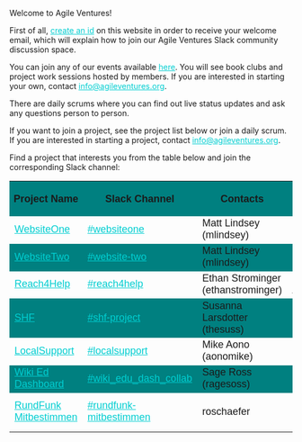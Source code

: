 Welcome to Agile Ventures!

First of all, [create an id](https://www.agileventures.org/users/sign_up) on this website in order to receive your welcome email, which will explain how to join our Agile Ventures Slack community discussion space.

You can join any of our events available [here](/events).  You will see book clubs and project work sessions hosted by members.  If you are interested in starting your own, contact <info@agileventures.org>.

There are daily scrums where you can find out live status updates and ask any questions
person to person.

If you want to join a project, see the project list below or join a daily scrum.  If you are interested in starting a project, contact <info@agileventures.org>.

Find a project that interests you from the table below and join the corresponding Slack channel:


<table class="tg" style="border-collapse: collapse;border-spacing:0; width: 100%;">
<style>
 tbody tr:nth-child(odd) {
   padding:10px 5px;
   background-color: #008080;
   border-image:none;
   overflow: hidden;
   font-family: Arial, sans-serif;
   font-size: 18px;
 }
 tbody tr:nth-child(even) {
   padding:10px 5px;
   border-image:none;
   overflow: hidden;
   font-family: Arial, sans-serif;
   font-size: 18px;
   }
 th {
   border-width:0px;
   border-style:solid;
   padding:10px 5px;
   overflow: hidden;
   font-family: Arial, sans-serif;
   font-size: 18px;
   }
 a {
   color: Darkturquoise;
 }
</style>
  <tbody>
  <tr>
	  <th><span style="font-weight: bold;">Project Name</span></th>
	  <th><span style="font-weight: bold;">Slack Channel</span></th>
	  <th><span style="font-weight: bold;">Contacts</span></th>
	  <th><span style="font-weight: bold;">Primary Technologies</span></th>
	</tr>
	<tr id="first-row">
	  <td><a href="http://agileventures.org/projects/websiteone">WebsiteOne</a></td>
	  <td><a href="https://agileventures.slack.com/messages/websiteone/">#websiteone</a></td>
	  <td>Matt Lindsey (mlindsey)</td>
	  <td>Ruby on Rails</td>
	</tr>
	<tr>
		<td><a href="http://www.agileventures.org/projects/av-websitetwo">WebsiteTwo</a></td>
		<td><a href="https://agileventures.slack.com/messages/website-two">#website-two</a></td>
		<td>Matt Lindsey (mlindsey)<br/></td>
		<td>React<br/>Ruby on Rails</td>
	  </tr>
	<tr>
		<td><a href="https://reach4help.org/#team">Reach4Help</a></td>
		<td><a href="https://agileventures.slack.com/messages/reach4help">#reach4help</a></td>
		<td>Ethan Strominger (ethanstrominger)</td>
		<td>React, Firebase, Algolia</td>
	</tr>
		<tr>
		<td><a href="http://agileventures.org/projects/localsupport">SHF</a></td>
		<td><a href="https://agileventures.slack.com/messages/shf-project">#shf-project</a></td>
		<td>Susanna Larsdotter (thesuss)</td>
		<td>Ruby on Rails</td>
	</tr>
	<tr>
	  <td><a href="http://agileventures.org/projects/localsupport">LocalSupport</a></td>
	  <td><a href="https://agileventures.slack.com/messages/localsupport/">#localsupport</a></td>
	  <td>Mike Aono (aonomike)</td>
	  <td>Ruby on Rails</td>
	</tr>
	<tr>
	  <td><a href="http://www.agileventures.org/projects/wiki-ed-dashboard">Wiki Ed Dashboard</a></td>
	  <td><a href="https://agileventures.slack.com/messages/C724RCXT7/">#wiki_edu_dash_collab</a></td>
	  <td>Sage Ross (ragesoss)<br/></td>
	  <td>React<br/>Ruby on Rails</td>
	</tr>
    <tr class="td2">
	  <td><a href="https://www.agileventures.org/projects/rundfunk-mitbestimmen">RundFunk Mitbestimmen</a></td>
	  <td><a href="https://agileventures.slack.com/messages/rundfunk-mitbestimmen">#rundfunk-mitbestimmen</a></td>
	  <td>roschaefer</td>
	  <td>Ruby on Rails (backend)<br/>EmberJS(frontend)</td>
	</tr>
  </tbody>
  </table>
